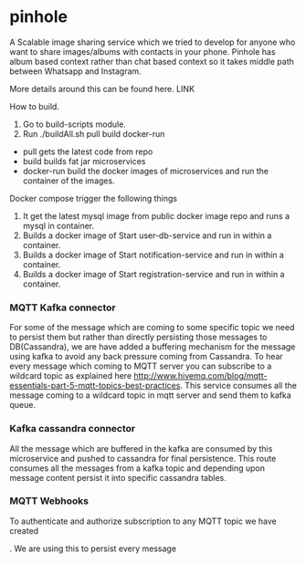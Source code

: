 # pinhole

A Scalable image sharing service which we tried to develop for anyone who want to share images/albums with contacts in your 
phone. Pinhole has album based context rather than chat based context so it takes middle path between Whatsapp and Instagram.

More details around this can be found here. LINK

How to build.
1. Go to build-scripts module.
2. Run ./buildAll.sh pull build docker-run
* pull gets the latest code from repo
* build builds fat jar microservices
* docker-run build the docker images of microservices and run the container of the images.


Docker compose trigger the following things

1. It get the latest mysql image from public docker image repo and runs a mysql in container.
2. Builds a docker image of Start user-db-service and run in within a container. 
3. Builds a docker image of Start notification-service and run in within a container. 
4. Builds a docker image of Start registration-service and run in within a container. 


### MQTT Kafka connector
For some of the message which are coming to some specific topic we need to persist them but rather than directly 
persisting those messages to DB(Cassandra), we are have added a buffering mechanism for the message using kafka to avoid
any back pressure coming from Cassandra. To hear every message which coming to MQTT server you can subscribe to a 
wildcard topic as explained here http://www.hivemq.com/blog/mqtt-essentials-part-5-mqtt-topics-best-practices. This 
service consumes all the message coming to a wildcard topic in mqtt server and send them to kafka queue.


### Kafka cassandra connector
All the message which are buffered in the kafka are consumed by this microservice and pushed to cassandra 
for final persistence. This route consumes all the messages from a kafka topic and depending upon message content
persist it into specific cassandra tables.


### MQTT Webhooks
To authenticate and authorize subscription to any MQTT topic we have created 

. We are using this to persist every message 
